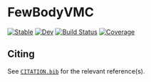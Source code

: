 # FewBodyVMC

[![Stable](https://img.shields.io/badge/docs-stable-blue.svg)](https://JuliaFewBody.github.io/FewBodyVMC.jl/stable/)
[![Dev](https://img.shields.io/badge/docs-dev-blue.svg)](https://JuliaFewBody.github.io/FewBodyVMC.jl/dev/)
[![Build Status](https://github.com/JuliaFewBody/FewBodyVMC.jl/actions/workflows/CI.yml/badge.svg?branch=main)](https://github.com/JuliaFewBody/FewBodyVMC.jl/actions/workflows/CI.yml?query=branch%3Amain)
[![Coverage](https://codecov.io/gh/JuliaFewBody/FewBodyVMC.jl/branch/main/graph/badge.svg)](https://codecov.io/gh/JuliaFewBody/FewBodyVMC.jl)

## Citing

See [`CITATION.bib`](CITATION.bib) for the relevant reference(s).
